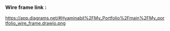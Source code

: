 ### Wire frame link :

https://app.diagrams.net/#Hyaminabil%2FMy_Portfolio%2Fmain%2FMy_portfolio_wire_frame.drawio.png
